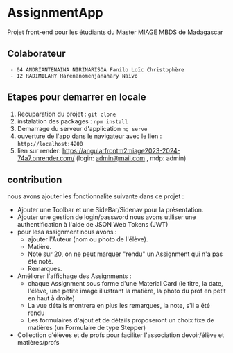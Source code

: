 # AssignmentApp

Projet front-end pour les étudiants du Master MIAGE MBDS de Madagascar

## Colaborateur

     - 04 ANDRIANTENAINA NIRINARISOA Fanilo Loïc Christophère
     - 12 RADIMILAHY Harenanomenjanahary Naivo

## Etapes pour demarrer en locale

1. Recuparation du projet : `git clone`
2. instalation des packages : `npm install`
3. Demarrage du serveur d'application `ng serve`
4. ouverture de l'app dans le navigateur avec le lien : `http://localhost:4200`
5. lien sur render: https://angularfrontm2miage2023-2024-74a7.onrender.com/ (login: admin@mail.com , mdp: admin)


## contribution

nous avons ajouter les fonctionnalite suivante dans ce projet :

* Ajouter une Toolbar et une SideBar/Sidenav pour la présentation.
* Ajouter une gestion de login/password
    nous avons utiliser une authentification à l'aide de JSON Web Tokens (JWT)
* pour lesa assignment nous avons :  
  * ajouter l'Auteur (nom ou photo de l'élève).
  * Matière.
  * Note sur 20, on ne peut marquer "rendu" un Assignment qui n'a pas été noté.
  * Remarques.
* Améliorer l'affichage des Assignments :
  * chaque Assignment sous forme d'une Material Card (le titre, la date, l'élève, une petite image illustrant la matière, la photo du prof en petit en haut à droite)   
  * La vue détails montrera en plus les remarques, la note, s'il a été rendu  
  * Les formulaires d'ajout et de détails proposeront un choix fixe de matières (un Formulaire de type Stepper)
* Collection d'élèves et de profs pour faciliter l'association devoir/élève et matières/profs

